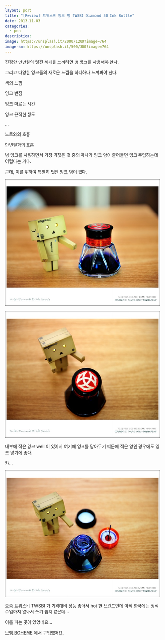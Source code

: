 ```yaml
---
layout: post
title: "[Review] 트위스비 잉크 병 TWSBI Diamond 50 Ink Bottle"
date: 2013-11-03
categories:
  - pen
description: 
image: https://unsplash.it/2000/1200?image=764
image-sm: https://unsplash.it/500/300?image=764
---
```


진정한 만년필의 멋진 세계를 느끼려면 병 잉크를 사용해야 한다.

그리고 다양한 잉크들의 새로운 느낌을 하나하나 느껴봐야 한다.

<!--more--> 



색의 느낌

잉크 번짐

잉크 마르는 시간

잉크 끈적한 정도

…

노트와의 호흡

만년필과의 호흡

병 잉크를 사용하면서 가장 귀찮은 것 중의 하나가 잉크 양이 줄어들면 잉크 주입하는데 어렵다는 거다.

근데, 이를 위하여 특별히 멋진 잉크 병이 있다.

![img](https://raw.githubusercontent.com/tkhwang/tkhwang-etc/master/img/photobucket/DSC_9942.JPG)

![img](https://raw.githubusercontent.com/tkhwang/tkhwang-etc/master/img/photobucket/DSC_9947.JPG)


내부에 작은 잉크 well 이 있어서 여기에 잉크를 담아두기 때문에 적은 양인 경우에도 잉크 넣기에 좋다.

캬…

![img](https://raw.githubusercontent.com/tkhwang/tkhwang-etc/master/img/photobucket/DSC_9944.JPG)

요즘 트위스비 TWSBI 가 가격대비 성능 좋아서 hot 한 브랜드인데 아직 한국에는 정식 수입하지 않아서 쓰기 쉽지 않은데…

이를 파는 곳이 있었네요…

[보헴 BOHEME](http://www.boheme.co.kr/product/detail.html?product_no=498&cate_no=436&display_group=2) 에서 구입했어요.